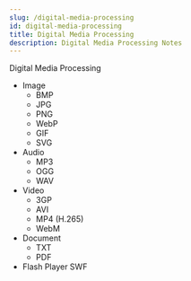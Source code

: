 ```yaml
---
slug: /digital-media-processing
id: digital-media-processing
title: Digital Media Processing
description: Digital Media Processing Notes
---
```


Digital Media Processing

- Image
    - BMP
    - JPG
    - PNG
    - WebP
    - GIF
    - SVG
- Audio
    - MP3
    - OGG
    - WAV
- Video
    - 3GP
    - AVI
    - MP4 (H.265)
    - WebM
- Document
    - TXT
    - PDF
- Flash Player SWF